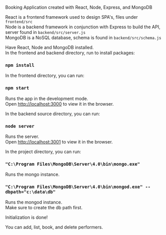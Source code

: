 Booking Application created with React, Node, Express, and MongoDB 

React is a frontend framework used to design SPA's, files under `frontend/src` <br>
Node is a backend framework in conjunction with Express to build the API, server found in `backend/src/server.js` <br>
MongoDB is a NoSQL database, schema is found in `backend/src/schema.js`

Have React, Node and MongoDB installed. <br>
In the frontend and backend directory, run to install packages:

### `npm install`

In the frontend directory, you can run:

### `npm start`

Runs the app in the development mode.<br>
Open [http://localhost:3000](http://localhost:3000) to view it in the browser.

In the backend source directory, you can run:
### `node server`

Runs the server. <br>
Open [http://localhost:3001](http://localhost:3001) to view it in the browser.

In the project directory, you can run:

### `"C:\Program Files\MongoDB\Server\4.0\bin\mongo.exe"`

Runs the mongo instance. <br>

### `"C:\Program Files\MongoDB\Server\4.0\bin\mongod.exe" --dbpath="c:\data\db"`

Runs the mongod instance. <br>
Make sure to create the db path first.

Initialization is done! <br>

You can add, list, book, and delete performers.
